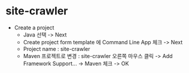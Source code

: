 # site-crawler
- Create a project
    - Java 선택 -> Next
    - Create project form template 에 Command Line App 체크 -> Next
    - Project name : site-crawler
    - Maven 프로젝트로 변경 : site-crawler 오른쪽 마우스 클릭 -> Add Framework Support... -> Maven 체크 -> OK
    
      

